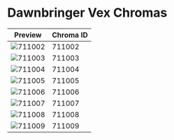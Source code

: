 # Dawnbringer Vex Chromas

| Preview | Chroma ID |
|---------|-----------|
| ![711002](https://raw.communitydragon.org/latest/plugins/rcp-be-lol-game-data/global/default/v1/champion-chroma-images/711/711002.png) | 711002 |
| ![711003](https://raw.communitydragon.org/latest/plugins/rcp-be-lol-game-data/global/default/v1/champion-chroma-images/711/711003.png) | 711003 |
| ![711004](https://raw.communitydragon.org/latest/plugins/rcp-be-lol-game-data/global/default/v1/champion-chroma-images/711/711004.png) | 711004 |
| ![711005](https://raw.communitydragon.org/latest/plugins/rcp-be-lol-game-data/global/default/v1/champion-chroma-images/711/711005.png) | 711005 |
| ![711006](https://raw.communitydragon.org/latest/plugins/rcp-be-lol-game-data/global/default/v1/champion-chroma-images/711/711006.png) | 711006 |
| ![711007](https://raw.communitydragon.org/latest/plugins/rcp-be-lol-game-data/global/default/v1/champion-chroma-images/711/711007.png) | 711007 |
| ![711008](https://raw.communitydragon.org/latest/plugins/rcp-be-lol-game-data/global/default/v1/champion-chroma-images/711/711008.png) | 711008 |
| ![711009](https://raw.communitydragon.org/latest/plugins/rcp-be-lol-game-data/global/default/v1/champion-chroma-images/711/711009.png) | 711009 |